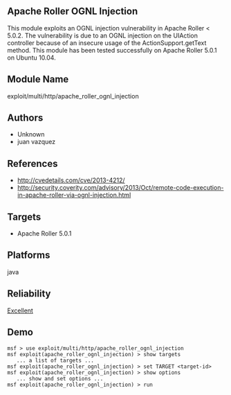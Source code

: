 ## Apache Roller OGNL Injection

This module exploits an OGNL injection vulnerability in 
Apache Roller < 5.0.2. The vulnerability is due to an OGNL 
injection on the UIAction controller because of an insecure 
usage of the ActionSupport.getText method. This module has 
been tested successfully on Apache Roller 5.0.1 on Ubuntu 
10.04.


## Module Name
exploit/multi/http/apache_roller_ognl_injection

## Authors
* Unknown
* juan vazquez


## References
* http://cvedetails.com/cve/2013-4212/
* http://security.coverity.com/advisory/2013/Oct/remote-code-execution-in-apache-roller-via-ognl-injection.html



## Targets
* Apache Roller 5.0.1


## Platforms
java

## Reliability
[Excellent](https://github.com/rapid7/metasploit-framework/wiki/Exploit-Ranking)

## Demo

```
msf > use exploit/multi/http/apache_roller_ognl_injection
msf exploit(apache_roller_ognl_injection) > show targets
   ... a list of targets ...
msf exploit(apache_roller_ognl_injection) > set TARGET <target-id>
msf exploit(apache_roller_ognl_injection) > show options
   ... show and set options ...
msf exploit(apache_roller_ognl_injection) > run
```
    
    